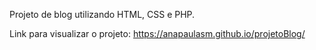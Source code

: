 Projeto de blog utilizando HTML, CSS e PHP.

Link para visualizar o projeto: https://anapaulasm.github.io/projetoBlog/
